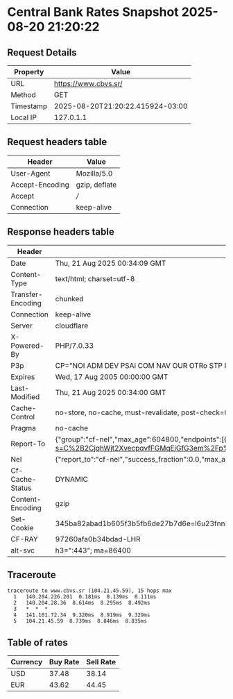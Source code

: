 # Central Bank Rates Snapshot 2025-08-20 21:20:22
## Request Details

| Property | Value |
|----------|-------|
| URL | https://www.cbvs.sr/ |
| Method | GET |
| Timestamp | 2025-08-20T21:20:22.415924-03:00 |
| Local IP | 127.0.1.1 |
    
## Request headers table

| Header | Value |
|--------|-------|
| User-Agent | Mozilla/5.0 |
| Accept-Encoding | gzip, deflate |
| Accept | */* |
| Connection | keep-alive |

    
## Response headers table
| Header | Value |
|--------|-------|
| Date | Thu, 21 Aug 2025 00:34:09 GMT |
| Content-Type | text/html; charset=utf-8 |
| Transfer-Encoding | chunked |
| Connection | keep-alive |
| Server | cloudflare |
| X-Powered-By | PHP/7.0.33 |
| P3p | CP="NOI ADM DEV PSAi COM NAV OUR OTRo STP IND DEM" |
| Expires | Wed, 17 Aug 2005 00:00:00 GMT |
| Last-Modified | Thu, 21 Aug 2025 00:34:00 GMT |
| Cache-Control | no-store, no-cache, must-revalidate, post-check=0, pre-check=0 |
| Pragma | no-cache |
| Report-To | {"group":"cf-nel","max_age":604800,"endpoints":[{"url":"https://a.nel.cloudflare.com/report/v4?s=C%2B2CjqhWjt2XvecpqvfFGMqEjGfG3em%2Fp%2BC%2BzsOsiMIOMSlpw4l5dKAi8cpaeaouRWEU5jlhSEn49zLZbO1VCbZ33Dq3F4DLCi2c"}]} |
| Nel | {"report_to":"cf-nel","success_fraction":0.0,"max_age":604800} |
| Cf-Cache-Status | DYNAMIC |
| Content-Encoding | gzip |
| Set-Cookie | 345ba82abad1b605f3b5fb6de27b7d6e=l6u23fnnkqspr14v88em6us193; HttpOnly; Path=/ |
| CF-RAY | 97260afa0b34bdad-LHR |
| alt-svc | h3=":443"; ma=86400 |

## Traceroute 

```
traceroute to www.cbvs.sr (104.21.45.59), 15 hops max
  1   140.204.226.201  0.181ms  0.139ms  0.111ms 
  2   140.204.28.36  8.614ms  8.295ms  8.492ms 
  3   *  *  * 
  4   141.101.72.34  9.320ms  8.919ms  9.329ms 
  5   104.21.45.59  8.739ms  8.846ms  8.835ms 

```

## Table of rates

| Currency | Buy Rate | Sell Rate |
|----------|----------|-----------|
| USD | 37.48 | 38.14 |
| EUR | 43.62 | 44.45 |
